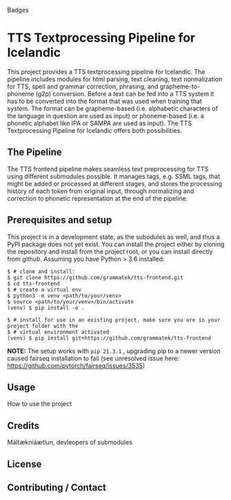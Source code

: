 Badges

# TTS Textprocessing Pipeline for Icelandic

This project provides a TTS textprocessing pipeline for Icelandic. The pipeline includes modules for html parsing, text cleaning, text normalization for TTS, spell and grammar correction, phrasing, and grapheme-to-phoneme (g2p) conversion. Before a text can be fed into a TTS system it has to be converted into the format that was used when training that system. The format can be grapheme-based (i.e. alphabetic characters of the language in question are used as input) or phoneme-based (i.e. a phonetic alphabet like IPA or SAMPA are used as input). The TTS Textprocessing Pipeline for Icelandic offers both possibilities.

## The Pipeline

The TTS frontend pipeline makes seamless text preprocessing for TTS using different submodules possible. It manages tags, e.g. SSML tags, that might be added or processed at different stages, and stores the processing history of each token from original input, through normalizing and correction to phonetic representation at the end of the pipeline.

## Prerequisites and setup

This project is in a development state, as the subodules as well, and thus a PyPI package does not yet exist.
You can install the project either by cloning the repository and install from the project root, or you can install
directly from github. Assuming you have Python > 3.6 installed:

```
$ # clone and install:
$ git clone https://github.com/grammatek/tts-frontend.git
$ cd tts-frontend
$ # create a virtual env
$ python3 -m venv <path/to/your/venv>
$ source <path/to/your/venv>/bin/activate
(venv) $ pip install -e .
```

```
$ # install for use in an existing project, make sure you are in your project folder with the
$ # virtual environment activated
(venv) $ pip install git+https://github.com/grammatek/tts-frontend
```

**NOTE:** The setup works with `pip 21.3.1` , upgrading pip to a newer version caused fairseq
installation to fail (see unresolved issue here: https://github.com/pytorch/fairseq/issues/3535)

## Usage
How to use the project

## Credits
Máltækniáætlun, devleopers of submodules

## License

## Contributing / Contact